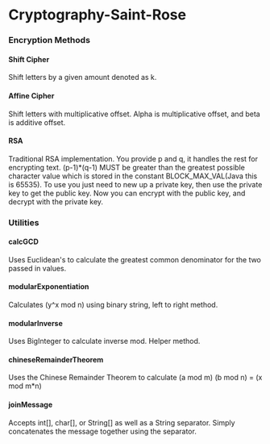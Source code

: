 # Cryptography-Saint-Rose

### Encryption Methods
#### Shift Cipher
Shift letters by a given amount denoted as k.

#### Affine Cipher
Shift letters with multiplicative offset. Alpha is multiplicative offset, and beta is additive offset.

#### RSA
Traditional RSA implementation. You provide p and q, it handles the rest for encrypting text. (p-1)*(q-1) MUST be greater than the greatest possible character value which is stored in the constant BLOCK_MAX_VAL(Java this is 65535). To use you just need to new up a private key, then use the private key to get the public key. Now you can encrypt with the public key, and decrypt with the private key.

### Utilities
#### calcGCD
Uses Euclidean's to calculate the greatest common denominator for the two passed in values.

#### modularExponentiation
Calculates (y^x mod n) using binary string, left to right method.

#### modularInverse
Uses BigInteger to calculate inverse mod. Helper method.

#### chineseRemainderTheorem
Uses the Chinese Remainder Theorem to calculate (a mod m) (b mod n) = (x mod m*n)

#### joinMessage
Accepts int[], char[], or String[] as well as a String separator. Simply concatenates the message together using the separator.
